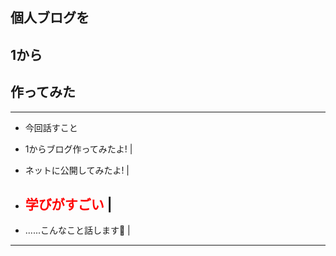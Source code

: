 ## 個人ブログを

## 1から

## 作ってみた
---

- 今回話すこと 

- 1からブログ作ってみたよ! | 

- ネットに公開してみたよ! | 

- ## <span style="color: red; "> 学びがすごい</span> | 

- ......こんなこと話します💪 | 
---
